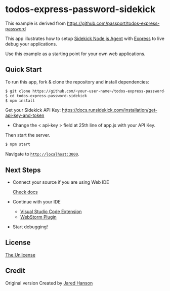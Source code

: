 # todos-express-password-sidekick
This example is derived from https://github.com/passport/todos-express-password

This app illustrates how to setup [Sidekick Node.js Agent](https://www.runsidekick.com/) with
[Express](https://expressjs.com/) to live debug your applications.

Use this example as a starting point for your own web applications.

## Quick Start

To run this app, fork & clone the repository and install dependencies:

```bash
$ git clone https://github.com/<your-user-name>/todos-express-password-sidekick.git
$ cd todos-express-password-sidekick
$ npm install
```

Get your Sidekick API Key: https://docs.runsidekick.com/installation/get-api-key-and-token

- Change the < api-key > field at 25th line of app.js with your API Key.


Then start the server.

```bash
$ npm start
```

Navigate to [`http://localhost:3000`](http://localhost:3000).

## Next Steps

* Connect your source if you are using Web IDE

   [Check docs](https://docs.runsidekick.com/installation/get-api-key-and-token)

* Continue with your IDE

  * [Visual Studio Code Extension](https://docs.runsidekick.com/plugins/visual-studio-code-extension-python-and-node.js)
  * [WebStorm Plugin](https://docs.runsidekick.com/plugins/webstorm-plugin-node.js)

* Start debugging!

## License

[The Unlicense](https://opensource.org/licenses/unlicense)

## Credit

Original version Created by [Jared Hanson](https://www.jaredhanson.me/)
